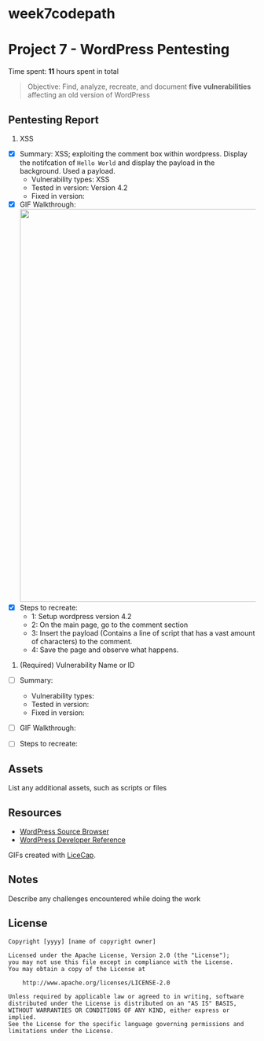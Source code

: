 # week7codepath
# Project 7 - WordPress Pentesting

Time spent: **11** hours spent in total

> Objective: Find, analyze, recreate, and document **five vulnerabilities** affecting an old version of WordPress

## Pentesting Report

1. XSS
  - [x] Summary: XSS; exploiting the comment box within wordpress. Display the notifcation of `Hello World` and display the payload in                    the background. Used a payload.
    - Vulnerability types: XSS
    - Tested in version: Version 4.2
    - Fixed in version: 
  - [x] GIF Walkthrough: <img src="https://i.imgur.com/E7DrIm3.gif" width="800">
  - [x] Steps to recreate: 
      - 1: Setup wordpress version 4.2
      - 2: On the main page, go to the comment section
      - 3: Insert the payload (Contains a line of script that has a vast amount of characters) to the comment.
      - 4: Save the page and observe what happens.

1. (Required) Vulnerability Name or ID
  - [ ] Summary: 
    - Vulnerability types:
    - Tested in version:
    - Fixed in version: 
  - [ ] GIF Walkthrough: 
  - [ ] Steps to recreate: 


## Assets

List any additional assets, such as scripts or files

## Resources

- [WordPress Source Browser](https://core.trac.wordpress.org/browser/)
- [WordPress Developer Reference](https://developer.wordpress.org/reference/)

GIFs created with [LiceCap](http://www.cockos.com/licecap/).

## Notes

Describe any challenges encountered while doing the work

## License

    Copyright [yyyy] [name of copyright owner]

    Licensed under the Apache License, Version 2.0 (the "License");
    you may not use this file except in compliance with the License.
    You may obtain a copy of the License at

        http://www.apache.org/licenses/LICENSE-2.0

    Unless required by applicable law or agreed to in writing, software
    distributed under the License is distributed on an "AS IS" BASIS,
    WITHOUT WARRANTIES OR CONDITIONS OF ANY KIND, either express or implied.
    See the License for the specific language governing permissions and
    limitations under the License.
